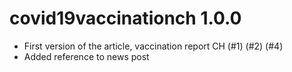 # covid19vaccinationch 1.0.0

* First version of the article, vaccination report CH (#1) (#2) (#4)
* Added reference to news post

